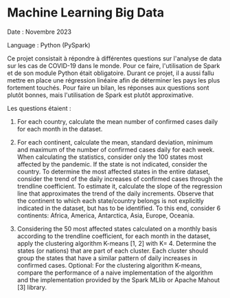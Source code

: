 # Machine Learning Big Data

Date : Novembre 2023

Language : Python (PySpark)

Ce projet consistait à répondre à différentes questions sur l'analyse de data sur les cas de COVID-19 dans le monde. Pour ce faire, l'utilisation de Spark et de son module Python était obligatoire. Durant ce projet, il a aussi fallu mettre en place une régression linéaire afin de déterminer les pays les plus fortement touchés. Pour faire un bilan, les réponses aux questions sont plutôt bonnes, mais l'utilisation de Spark est plutôt approximative.

Les questions étaient : 

1. For each country, calculate the mean number of confirmed cases daily for each month in the
dataset.

2. For each continent, calculate the mean, standard deviation, minimum and maximum of the
number of confirmed cases daily for each week. When calculating the statistics, consider only
the 100 states most affected by the pandemic. If the state is not indicated, consider the country.
To determine the most affected states in the entire dataset, consider the trend of the daily
increases of confirmed cases through the trendline coefficient. To estimate it, calculate the
slope of the regression line that approximates the trend of the daily increments.
Observe that the continent to which each state/country belongs is not explicitly indicated in
the dataset, but has to be identified. To this end, consider 6 continents: Africa, America,
Antarctica, Asia, Europe, Oceania.

3. Considering the 50 most affected states calculated on a monthly basis according to the
trendline coefficient, for each month in the dataset, apply the clustering algorithm K-means
[1, 2] with K= 4. Determine the states (or nations) that are part of each cluster. Each cluster
should group the states that have a similar pattern of daily increases in confirmed cases.
Optional: For the clustering algorithm K-means, compare the performance of a naive
implementation of the algorithm and the implementation provided by the Spark MLlib or
Apache Mahout [3] library.